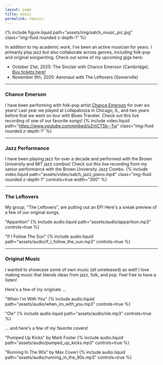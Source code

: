 ```yaml
---
layout: page
title: music
permalink: /music/
---
```


<div class="row">
  <div class="col-sm-4">
    {% include figure.liquid path="assets/img/satch_music_pic.jpg" class="img-fluid rounded z-depth-1" %}
  </div>
  <div class="col-sm-8">
    <p>In addition to my academic work, I’ve been an active musician for years. I primarily play jazz but also collaborate across genres, including folk-pop and original songwriting. Check out some of my upcoming gigs here:</p>
    <ul>
      <li>October 21st, 2025: The Sinclair with Chance Emerson (Cambridge). <a href="https://www.bandsintown.com/e/1036262687?app_id=supertape_f8c3f1a149aaaa4bbd96c837182b1e3e&came_from=706&utm_medium=api&utm_source=public_api&utm_campaign=event" target="_blank">Buy tickets here!</a></li>
      <li>November 9th, 2025: Aeronaut with The Leftovers (Somerville)</li>
    </ul>
  </div>
</div>

---

### Chance Emerson

I have been performing with folk-pop artist [Chance Emerson](https://www.chanceemerson.com/) for over six years! Last year we played at Lollapalooza in Chicago, IL, and two years before that we went on tour with Blues Traveler. Check out this live recording of one of our favorite songs! {% include video.liquid path="https://www.youtube.com/embed/oZmCT5b--Tw" class="img-fluid rounded z-depth-1" %}

---

### Jazz Performance

I have been playing jazz for over a decade and performed with the Brown University and MIT jazz combos! Check out this live recording from my senior performance with the Brown University Jazz Combo. {% include video.liquid path="assets/video/satch_jazz_piano.mp4" class="img-fluid rounded z-depth-1" controls=true width="300" %}

---

### The Leftovers

My group, "The Leftovers", are putting out an EP! Here's a sneak preview of a few of our original songs.

"Apparition"
{% include audio.liquid path="assets/audio/apparition.mp3" controls=true %}

"If I Follow The Sun"
{% include audio.liquid path="assets/audio/if_i_follow_the_sun.mp3" controls=true %}

---

### Original Music

I wanted to showcase some of own music (all unreleased) as well! I love making music that blends ideas from jazz, folk, and pop. Feel free to have a listen!

Here's a few of my originals ...

"When I'm With You"
{% include audio.liquid path="assets/audio/when_im_with_you.mp3" controls=true %}

"Ole"
{% include audio.liquid path="assets/audio/ole.mp3" controls=true %}

... and here's a few of my favorite covers!

"Pumped Up Kicks" by Mark Foster
{% include audio.liquid path="assets/audio/pumped_up_kicks.mp3" controls=true %}

"Running In The 90s" by Max Coveri
{% include audio.liquid path="assets/audio/running_in_the_90s.mp3" controls=true %}
